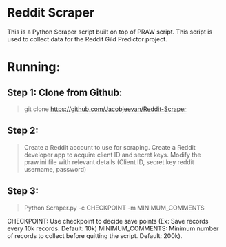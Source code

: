 # Reddit Scraper

This is a Python Scraper script built on top of PRAW script. This script is used to collect data for the Reddit Gild Predictor project.

# Running:

## Step 1: Clone from Github:

> git clone https://github.com/Jacobjeevan/Reddit-Scraper

## Step 2:

> Create a Reddit account to use for scraping.
> Create a Reddit developer app to acquire client ID and secret keys.
> Modify the praw.ini file with relevant details (Client ID, secret key reddit username, password)

## Step 3:

> Python Scraper.py -c CHECKPOINT -m MINIMUM_COMMENTS

CHECKPOINT: Use checkpoint to decide save points (Ex: Save records every 10k records. Default: 10k)
MINIMUM_COMMENTS: Minimum number of records to collect before quitting the script. Default: 200k).




